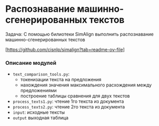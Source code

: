 # Распознавание машинно-сгенерированных текстов 

Задача: С помощью билиотеки SimAlign выполнить распознавание машинно-сгенерированных текстов

[https://github.com/cisnlp/simalign?tab=readme-ov-file] 

### Описание модулей
 - `text_comparison_tools.py`:
   - токенизации текста на предложения
   - нахождения значения максимального расхождения между предложениями
   - построение таблицы сравнения для двух текстов
 - `process_texts1.py`: чтение 1го текста из документа
 - `process_texts2.py`: чтение 2го текста из документа
 - `input`: исходные тексты
 - `output` выходная таблица

